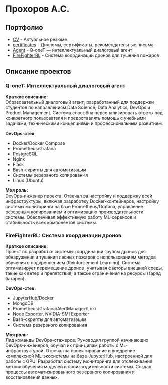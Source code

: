 # Прохоров А.С.

## Портфолио

- [CV](/CV) - Актуальное резюме
- [certificates](/certificates) - Дипломы, сертификаты, рекомендательные письма
- [Agent](/Agent) - Q-oneT — интеллектуальный диалоговый агент
- [FireFighterRL](/FireFighterRL) - Система координации дронов для тушения пожаров

## Описание проектов

### Q-oneT: Интеллектуальный диалоговый агент

**Краткое описание:**  
Образовательный диалоговый агент, разработанный для поддержки студентов по направлениям Data Science, Data Analytics, DevOps и Product Management. Система способна персонализировать ответы под конкретного пользователя и предоставлять помощь с учебными задачами, техническими концепциями и профессиональным развитием.

**DevOps-стек:**
- Docker/Docker Compose
- Prometheus/Grafana
- PostgreSQL
- Nginx
- Flask
- Bash-скрипты для автоматизации
- Системы резервного копирования
- Linux (Ubuntu)

**Моя роль:**  
DevOps-инженер проекта. Отвечал за настройку и поддержку всей инфраструктуры, включая разработку Docker-контейнеров, настройку системы мониторинга на базе Prometheus/Grafana, управление резервным копированием и оптимизацию производительности системы. Обеспечивал эффективную работу ML-сервисов и стабильность всех компонентов системы.

### FireFighterRL: Система координации дронов

**Краткое описание:**  
Проект по разработке системы координации группы дронов для обнаружения и тушения лесных пожаров с использованием методов обучения с подкреплением (Reinforcement Learning). Система оптимизирует перемещение дронов, учитывая факторы внешней среды, такие как ветер и препятствия, а также ограничения на ресурсы (заряд батареи).

**DevOps-стек:**
- JupyterHub/Docker
- MongoDB
- Prometheus/Grafana/AlertManager/Loki
- Node Exporter, NVIDIA-SMI Exporter
- Bash-скрипты для автоматизации
- Система резервного копирования

**Моя роль:**  
Лид команды DevOps-стажеров. Руководил группой начинающих DevOps-инженеров, обучал их принципам работы с ML-инфраструктурой. Отвечал за проектирование и внедрение комплексной ML-экосистемы на базе JupyterHub, настроенной для работы с GPU. Разработал систему мониторинга для отслеживания метрик обучения моделей и производительности системы. Создал процессы автоматизированного резервного копирования и восстановления данных.